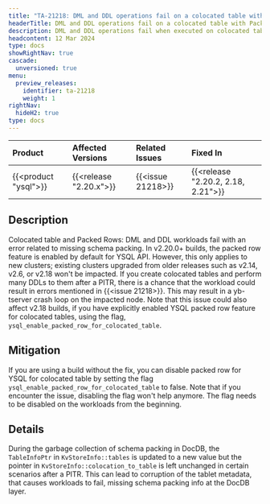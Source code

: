 ```yaml
---
title: "TA-21218: DML and DDL operations fail on a colocated table with Packed Rows"
headerTitle: DML and DDL operations fail on a colocated table with Packed Rows
description: DML and DDL operations fail when executed on colocated tables that use Packed Rows storage format.
headcontent: 12 Mar 2024
type: docs
showRightNav: true
cascade:
  unversioned: true
menu:
  preview_releases:
    identifier: ta-21218
    weight: 1
rightNav:
  hideH2: true
type: docs
---
```


|          Product           |  Affected Versions  |  Related Issues   | Fixed In |
| :------------------------- | :------------------ | :---------------- | :------- |
| {{<product "ysql">}}       | {{<release "2.20.x">}} | {{<issue 21218>}} | {{<release "2.20.2, 2.18, 2.21">}}  |

## Description

Colocated table and Packed Rows: DML and DDL workloads fail with an error related to missing schema packing. In v2.20.0+ builds, the packed row feature is enabled by default for YSQL API. However, this only applies to new clusters; existing clusters upgraded from older releases such as v2.14, v2.6, or v2.18 won't be impacted. If you create colocated tables and perform many DDLs to them after a PITR, there is a chance that the workload could result in errors mentioned in {{<issue 21218>}}. This may result in a yb-tserver crash loop on the impacted node.
Note that this issue could also affect v2.18 builds, if you have explicitly enabled YSQL packed row feature for colocated tables, using the flag, `ysql_enable_packed_row_for_colocated_table`.

## Mitigation

If you are using a build without the fix, you can disable packed row for YSQL for colocated table by setting the flag `ysql_enable_packed_row_for_colocated_table` to false. Note that if you encounter the issue, disabling the flag won't help anymore. The flag needs to be disabled on the workloads from the beginning.

## Details

During the garbage collection of schema packing in DocDB, the `TableInfoPtr` in `KvStoreInfo::tables` is updated to a new value but the pointer in `KvStoreInfo::colocation_to_table` is left unchanged in certain scenarios after a PITR. This can lead to corruption of the tablet metadata, that causes workloads to fail, missing schema packing info at the DocDB layer.
